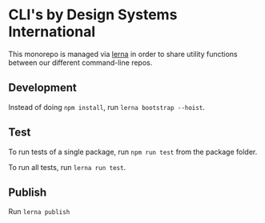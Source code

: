 # CLI's by Design Systems International

This monorepo is managed via [lerna](https://github.com/lerna/lerna) in order to share utility functions between our different command-line repos.

## Development

Instead of doing `npm install`, run `lerna bootstrap --hoist`.

## Test

To run tests of a single package, run `npm run test` from the package folder.

To run all tests, run `lerna run test`.

## Publish

Run `lerna publish`
